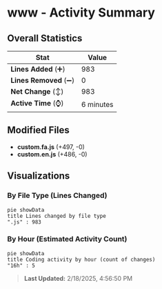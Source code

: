# www - Activity Summary 

## Overall Statistics

| Stat                   | Value                                                             |
| ---------------------- | ----------------------------------------------------------------- |
| **Lines Added** (➕)   | 983                                          |
| **Lines Removed** (➖) | 0                                        |
| **Net Change** (↕)    | 983                |
| **Active Time** (⌚)   | 6 minutes |


## Modified Files
- **custom.fa.js** (+497, -0)
- **custom.en.js** (+486, -0)

## Visualizations

### By File Type (Lines Changed)

```mermaid
pie showData
title Lines changed by file type
".js" : 983
```

### By Hour (Estimated Activity Count)

```mermaid
pie showData
title Coding activity by hour (count of changes)
"16h" : 5
```


> **Last Updated:** 2/18/2025, 4:56:50 PM